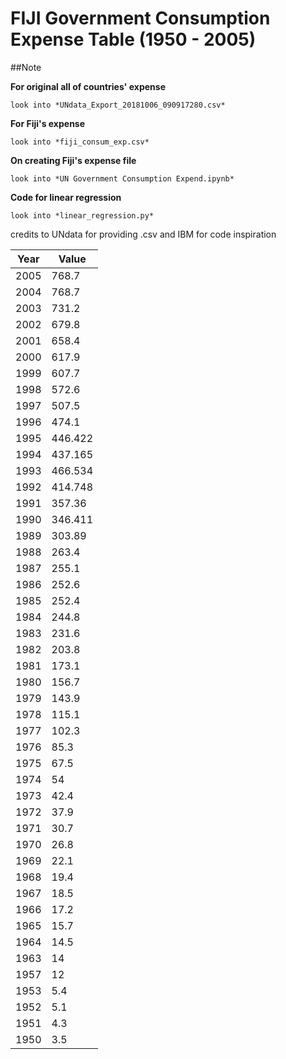 # FIJI Government Consumption Expense Table (1950 - 2005)

##Note

**For original all of countries' expense**

    look into *UNdata_Export_20181006_090917280.csv*

**For Fiji's expense**

    look into *fiji_consum_exp.csv*

**On creating Fiji's expense file**

    look into *UN Government Consumption Expend.ipynb*

**Code for linear regression**

    look into *linear_regression.py*

credits to UNdata for providing .csv and IBM for code inspiration

Year | Value
------------ | -------------
2005	| 768.7
2004	| 768.7
2003	| 731.2
2002	| 679.8
2001	| 658.4
2000	| 617.9
1999	| 607.7
1998	| 572.6
1997	| 507.5
1996	| 474.1
1995	| 446.422
1994	| 437.165
1993	| 466.534
1992	| 414.748
1991	| 357.36
1990	| 346.411
1989	| 303.89
1988	| 263.4
1987	| 255.1
1986	| 252.6
1985	| 252.4
1984	| 244.8
1983	| 231.6
1982	| 203.8
1981	| 173.1
1980	| 156.7
1979	| 143.9
1978	| 115.1
1977	| 102.3
1976	| 85.3
1975	| 67.5
1974	| 54
1973	| 42.4
1972	| 37.9
1971	| 30.7
1970	| 26.8
1969	| 22.1
1968	| 19.4
1967	| 18.5
1966	| 17.2
1965	| 15.7
1964	| 14.5
1963	| 14
1957	| 12
1953	| 5.4
1952	| 5.1
1951	| 4.3
1950	| 3.5


